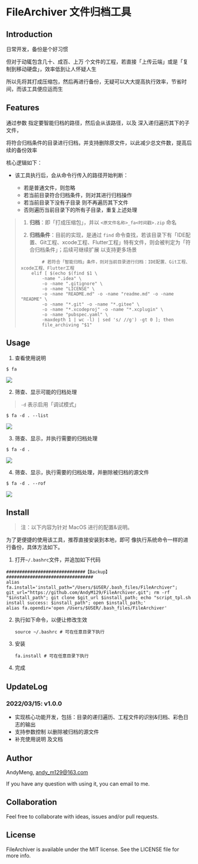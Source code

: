 # FileArchiver 文件归档工具

## Introduction

日常开发，备份是个好习惯

但对于动辄包含几十、成百、上万 个文件的工程，若直接「上传云端」或是「复制到移动硬盘」，效率低到让人怀疑人生

所以先将其打成压缩包，然后再进行备份，无疑可以大大提高执行效率，节省时间，而该工具便应运而生

## Features

通过参数 指定要智能归档的路径，然后会从该路径，以及 深入递归遍历其下的子文件，

将符合归档条件的目录进行归档，并支持删除原文件，以此减少总文件数，提高后续的备份效率



核心逻辑如下：

* 该工具执行后，会从命令行传入的路径开始判断：

	* 若是普通文件，则忽略
	* 若当前目录符合归档条件，则对其进行归档操作
	* 若当前目录下没有子目录 则不再遍历其下文件
	* 否则遍历当前目录下的所有子目录，重复上述处理

	

> 1. **归档**：即「打成压缩包」，并以 `<原文件名称>_fa<时间戳>.zip` 命名
>
> 2. **归档条件**：目前的实现，是通过 `find` 命令查找，若该目录下有「IDE配置、Git工程、xcode工程、Flutter工程」特有文件，则会被判定为「符合归档条件」；后续可继续扩展 以支持更多场景
>
> 	```shell
> 			# 若符合「智能归档」条件，则对当前目录进行归档：IDE配置、Git工程、xcode工程、Flutter工程
> 	    elif [ $(echo $(find $1 \
> 	        -name ".idea" \
> 	        -o -name ".gitignore" \
> 	        -o -name "LICENSE" \
> 	        -o -name "README.md" -o -name "readme.md" -o -name "README" \
> 	        -o -name "*.git" -o -name "*.gitee" \
> 	        -o -name "*.xcodeproj" -o -name "*.xcplugin" \
> 	        -o -name "pubspec.yaml" \
> 	        -maxdepth 1 | wc -l) | sed 's/ //g') -gt 0 ]; then
> 	        file_archiving "$1"
> 	```



## Usage

1. 查看使用说明

```shell
$ fa
```

![](https://gitee.com/andym129/ImageHosting/raw/master/images/202203161106837.png)

2. 筛查、显示可能的归档处理

> `-d` 表示启用「调试模式」

```shell
$ fa -d . --list
```

![](https://gitee.com/andym129/ImageHosting/raw/master/images/202203161108640.png)

3. 筛查、显示，并执行需要的归档处理

```shell
$ fa -d .
```

![](https://gitee.com/andym129/ImageHosting/raw/master/images/202203161225223.png)

4. 筛查、显示，执行需要的归档处理，并删除被归档的源文件

```shell
$ fa -d . --rof
```

![](https://gitee.com/andym129/ImageHosting/raw/master/images/202203161226274.png)

## Install

> 注：以下内容为针对 MacOS 进行的配置&说明。

为了更便捷的使用该工具，推荐直接安装到本地，即可 像执行系统命令一样的进行备份，具体方法如下。



1. 打开`~/.bashrc`文件，并追加如下代码

  ```shell
  ##############################【Backup】#################################
  alias fa.install='install_path="/Users/$USER/.bash_files/FileArchiver"; git_url="https://github.com/AndyM129/FileArchiver.git"; rm -rf "$install_path"; git clone $git_url $install_path; echo "script_tpl.sh install success: $install_path"; open $install_path;'
  alias fa.opendir='open /Users/$USER/.bash_files/FileArchiver'
  ```

2. 执行如下命令，以便让修改生效

   ```shell
   source ~/.bashrc # 可在任意目录下执行
   ```

3. 安装

   ```shell
   fa.install # 可在任意目录下执行
   ```

4. 完成





## UpdateLog

### 2022/03/15: v1.0.0
* 实现核心功能开发，包括：目录的递归遍历、工程文件的识别&归档、彩色日志的输出
* 支持参数控制 以删除被归档的源文件
* 补充使用说明 及文档


## Author

AndyMeng, andy_m129@163.com

If you have any question with using it, you can email to me. 



## Collaboration

Feel free to collaborate with ideas, issues and/or pull requests.



## License

FileArchiver is available under the MIT license. See the LICENSE file for more info.



